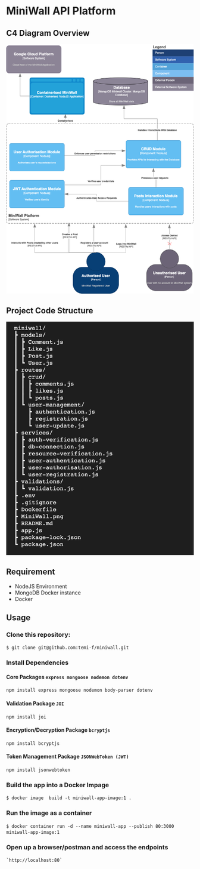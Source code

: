 # MiniWall API Platform
## C4 Diagram Overview
![MiniWall Architecture](./MiniWall.png)

## Project Code Structure
![MiniWall Code Structure](./project-structure.png)

## Requirement

- NodeJS Environment
- MongoDB Docker instance
- Docker


## Usage

### Clone this repository:

```
$ git clone git@github.com:temi-f/miniwall.git
```

### Install Dependencies
#### Core Packages `express mongoose nodemon dotenv`
```shell
npm install express mongoose nodemon body-parser dotenv
```

#### Validation Package `JOI`
```shell
npm install joi
```

#### Encryption/Decryption Package `bcryptjs`
```shell
npm install bcryptjs
```

#### Token Management Package `JSONWebToken (JWT)`
```shell
npm install jsonwebtoken
```

### Build the app into a Docker Impage
```
$ docker image  build -t miniwall-app-image:1 .
```

### Run the image as a container
```
$ docker container run -d --name miniwall-app --publish 80:3000 miniwall-app-image:1
```

### Open up a browser/postman and access the endpoints
```
`http://localhost:80`
```